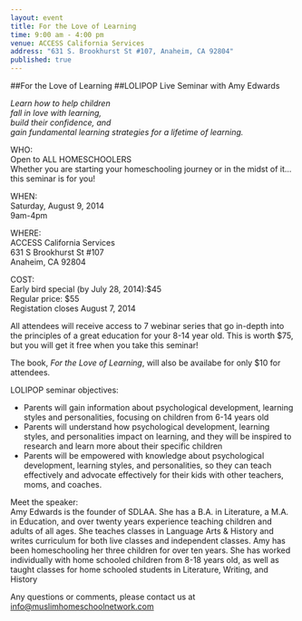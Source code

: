 ```yaml
---
layout: event
title: For the Love of Learning
time: 9:00 am - 4:00 pm
venue: ACCESS California Services
address: "631 S. Brookhurst St #107, Anaheim, CA 92804"
published: true
---
```


##For the Love of Learning
##LOLIPOP Live Seminar with Amy Edwards

_Learn how to help children  
fall in love with learning,   
build their confidence, and  
gain fundamental learning strategies for a lifetime of learning._
 
WHO:  
Open to ALL HOMESCHOOLERS  
Whether you are starting your homeschooling journey or in the midst of it... this seminar is for you!
 
WHEN:  
Saturday, August 9, 2014  
9am-4pm 
 
WHERE:  
ACCESS California Services  
631 S Brookhurst St #107  
Anaheim, CA 92804

COST:  
Early bird special (by July 28, 2014):$45  
Regular price: $55  
Registation closes August 7, 2014

All attendees will receive access to 7 webinar series that go in-depth into the principles of a great education for your 8-14 year old. This is worth $75, but you will get it free when you take this seminar!

The book, _For the Love of Learning_, will also be availabe for only $10 for attendees.


LOLIPOP seminar objectives:

* Parents will gain information about psychological development, learning styles and personalities, focusing on children from 6-14 years old
* Parents will understand how psychological development, learning styles, and personalities impact on learning, and they will be inspired to research and learn more about their specific children 
* Parents will be empowered with knowledge about psychological development, learning styles, and personalities, so they can teach effectively and advocate effectively for their kids with other teachers, moms, and coaches.

Meet the speaker:  
Amy Edwards is the founder of SDLAA. She has a B.A. in Literature, a M.A. in Education,  and over twenty years experience teaching children and adults of all ages. She teaches classes in Language Arts & History and writes curriculum for both live classes and independent classes. Amy has been homeschooling her three children for over ten years. She has worked individually with home schooled children from 8-18 years old, as well as taught classes for home schooled students in Literature, Writing, and History
 
Any questions or comments, please contact us at info@muslimhomeschoolnetwork.com

<script type="text/javascript" src="http://form.jotformpro.com/jsform/41646743449968"></script>
